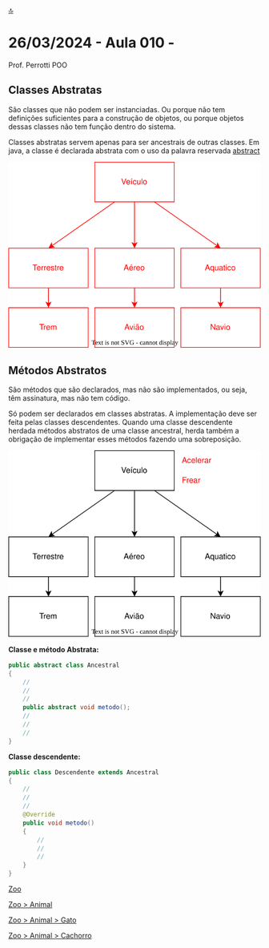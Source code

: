 [🔝](../README.md)

# 26/03/2024 - Aula 010 -

Prof. Perrotti
POO

## Classes Abstratas

São classes que não podem ser instanciadas. Ou porque não tem definições suficientes para a construção de objetos, ou porque objetos dessas classes não tem função dentro do sistema.

Classes abstratas servem apenas para ser ancestrais de outras classes. Em java, a classe é declarada abstrata com o uso da palavra reservada <u>abstract</u>

![DiagramaClassAbstract](DiagramaClassAbstract.svg)

## Métodos Abstratos

São métodos que são declarados, mas não são implementados, ou seja, têm assinatura, mas não tem código.

Só podem ser declarados em classes abstratas. A implementação deve ser feita pelas classes descendentes. Quando uma classe descendente herdada métodos abstratos de uma classe ancestral, herda também a obrigação de implementar esses métodos fazendo uma sobreposição.

![DiagramaMethodAbstract](DiagramaMethodAbstract.svg)

**Classe e método Abstrata:**

```java
public abstract class Ancestral
{
    //
    //
    //
    public abstract void metodo();
    //
    //
    //
}
```

**Classe descendente:**

```java
public class Descendente extends Ancestral
{
    //
    //
    //
    @Override
    public void metodo()
    {
        //
        //
        //
    }
}
```

[Zoo](Zoo\src\zoo\Zoo.java)

[Zoo > Animal](Zoo\src\zoo\Animal.java)

[Zoo > Animal > Gato](Zoo\src\zoo\Gato.java)

[Zoo > Animal > Cachorro](Zoo\src\zoo\Cachorro.java)